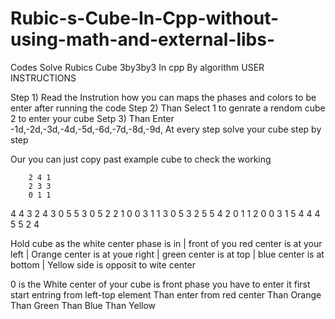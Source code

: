 # Rubic-s-Cube-In-Cpp-without-using-math-and-external-libs-
Codes Solve Rubics Cube 3by3by3 In cpp By algorithm 
USER INSTRUCTIONS 

Step 1) Read the Instrution how you can maps the phases and colors to be enter after running the code
Step 2) Than Select 1 to genrate a rendom cube 2 to enter your cube 
Setp 3) Than Enter -1d,-2d,-3d,-4d,-5d,-6d,-7d,-8d,-9d,
         At every step solve your cube step by step 

Our you can just copy past example cube to check the working 


        2 4 1
        2 3 3
        0 1 1
4 4 3   2 4 3   0 5 5                   3 0 5
2 2 1   0 0 3   1 1 3                   0 5 3
2 5 5   4 2 0   1 1 2                   0 0 3
        1 5 4
        4 4 5
        5 2 4
        
Hold cube as the white center phase is in
|     front of you red center is at your left
|       Orange center is at youe right
|         green  center is at top
|       blue   center  is at bottom
|     Yellow side is opposit  to wite center        
        
0 is the White center of your cube is front phase you have to enter it first start entring from left-top element
   Than enter from red center 
   Than Orange 
   Than Green 
   Than Blue 
   Than Yellow 





        
        
        
